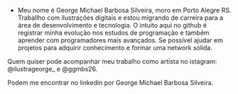 - Meu nome é George Michael Barbosa Silveira, moro em Porto Alegre RS. Traballho com ilustrações digitais e estou migrando de carreira para a área de desenvolvimento e tecnologia.
O intuito aqui no github é registrar minha evolução nos estudos de programação e também aprender com programadores mais avançados. Se possível ajudar em projetos para adquirir conhecimento e formar uma network sólida.

Quem quiser pode acompanhar meu trabalho como artista no istagram:
@ilustrageorge_ e @ggmbs26. 

Podem me encontrar no linkedin por George Michael Barbosa Silveira.


<!---
GeorgeMBS/GeorgeMBS is a ✨ special ✨ repository because its `README.md` (this file) appears on your GitHub profile.
You can click the Preview link to take a look at your changes.
--->
